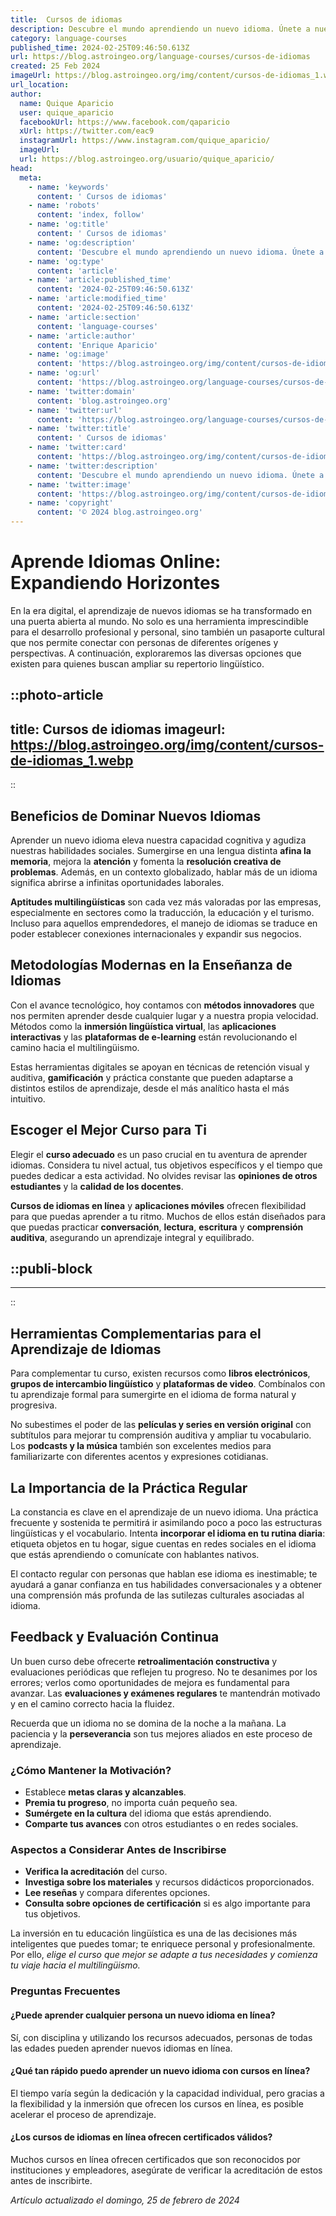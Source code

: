 ```yaml
---
title:  Cursos de idiomas
description: Descubre el mundo aprendiendo un nuevo idioma. Únete a nuestros cursos y amplía tus horizontes. Aprende con métodos efectivos y divertidos.
category: language-courses
published_time: 2024-02-25T09:46:50.613Z
url: https://blog.astroingeo.org/language-courses/cursos-de-idiomas
created: 25 Feb 2024
imageUrl: https://blog.astroingeo.org/img/content/cursos-de-idiomas_1.webp
url_location:
author:
  name: Quique Aparicio
  user: quique_aparicio
  facebookUrl: https://www.facebook.com/qaparicio
  xUrl: https://twitter.com/eac9
  instagramUrl: https://www.instagram.com/quique_aparicio/
  imageUrl: 
  url: https://blog.astroingeo.org/usuario/quique_aparicio/
head:
  meta:
    - name: 'keywords'
      content: ' Cursos de idiomas'
    - name: 'robots'
      content: 'index, follow'
    - name: 'og:title'
      content: ' Cursos de idiomas'
    - name: 'og:description'
      content: 'Descubre el mundo aprendiendo un nuevo idioma. Únete a nuestros cursos y amplía tus horizontes. Aprende con métodos efectivos y divertidos.'
    - name: 'og:type'
      content: 'article'
    - name: 'article:published_time'
      content: '2024-02-25T09:46:50.613Z'
    - name: 'article:modified_time'
      content: '2024-02-25T09:46:50.613Z'
    - name: 'article:section'
      content: 'language-courses'
    - name: 'article:author'
      content: 'Enrique Aparicio'
    - name: 'og:image'
      content: 'https://blog.astroingeo.org/img/content/cursos-de-idiomas_1.webp'
    - name: 'og:url'
      content: 'https://blog.astroingeo.org/language-courses/cursos-de-idiomas'
    - name: 'twitter:domain'
      content: 'blog.astroingeo.org'
    - name: 'twitter:url'
      content: 'https://blog.astroingeo.org/language-courses/cursos-de-idiomas'
    - name: 'twitter:title'
      content: ' Cursos de idiomas'
    - name: 'twitter:card'
      content: 'https://blog.astroingeo.org/img/content/cursos-de-idiomas_1.webp'
    - name: 'twitter:description'
      content: 'Descubre el mundo aprendiendo un nuevo idioma. Únete a nuestros cursos y amplía tus horizontes. Aprende con métodos efectivos y divertidos.'
    - name: 'twitter:image'
      content: 'https://blog.astroingeo.org/img/content/cursos-de-idiomas_1.webp'
    - name: 'copyright'
      content: '© 2024 blog.astroingeo.org'
---
```

# Aprende Idiomas Online: Expandiendo Horizontes

En la era digital, el aprendizaje de nuevos idiomas se ha transformado en una puerta abierta al mundo. No solo es una herramienta imprescindible para el desarrollo profesional y personal, sino también un pasaporte cultural que nos permite conectar con personas de diferentes orígenes y perspectivas. A continuación, exploraremos las diversas opciones que existen para quienes buscan ampliar su repertorio lingüístico.


::photo-article
---
title:  Cursos de idiomas
imageurl: https://blog.astroingeo.org/img/content/cursos-de-idiomas_1.webp
---
::


## Beneficios de Dominar Nuevos Idiomas

Aprender un nuevo idioma eleva nuestra capacidad cognitiva y agudiza nuestras habilidades sociales. Sumergirse en una lengua distinta **afina la memoria**, mejora la **atención** y fomenta la **resolución creativa de problemas**. Además, en un contexto globalizado, hablar más de un idioma significa abrirse a infinitas oportunidades laborales.

**Aptitudes multilingüísticas** son cada vez más valoradas por las empresas, especialmente en sectores como la traducción, la educación y el turismo. Incluso para aquellos emprendedores, el manejo de idiomas se traduce en poder establecer conexiones internacionales y expandir sus negocios.

## Metodologías Modernas en la Enseñanza de Idiomas

Con el avance tecnológico, hoy contamos con **métodos innovadores** que nos permiten aprender desde cualquier lugar y a nuestra propia velocidad. Métodos como la **inmersión lingüística virtual**, las **aplicaciones interactivas** y las **plataformas de e-learning** están revolucionando el camino hacia el multilingüismo.

Estas herramientas digitales se apoyan en técnicas de retención visual y auditiva, **gamificación** y práctica constante que pueden adaptarse a distintos estilos de aprendizaje, desde el más analítico hasta el más intuitivo.

## Escoger el Mejor Curso para Ti

Elegir el **curso adecuado** es un paso crucial en tu aventura de aprender idiomas. Considera tu nivel actual, tus objetivos específicos y el tiempo que puedes dedicar a esta actividad. No olvides revisar las **opiniones de otros estudiantes** y la **calidad de los docentes**.

**Cursos de idiomas en línea** y **aplicaciones móviles** ofrecen flexibilidad para que puedas aprender a tu ritmo. Muchos de ellos están diseñados para que puedas practicar **conversación**, **lectura**, **escritura** y **comprensión auditiva**, asegurando un aprendizaje integral y equilibrado.


  ::publi-block
  ---
  ---
  ::
  
  
## Herramientas Complementarias para el Aprendizaje de Idiomas

Para complementar tu curso, existen recursos como **libros electrónicos**, **grupos de intercambio lingüístico** y **plataformas de video**. Combínalos con tu aprendizaje formal para sumergirte en el idioma de forma natural y progresiva.

No subestimes el poder de las **películas y series en versión original** con subtítulos para mejorar tu comprensión auditiva y ampliar tu vocabulario. Los **podcasts y la música** también son excelentes medios para familiarizarte con diferentes acentos y expresiones cotidianas.

## La Importancia de la Práctica Regular

La constancia es clave en el aprendizaje de un nuevo idioma. Una práctica frecuente y sostenida te permitirá ir asimilando poco a poco las estructuras lingüísticas y el vocabulario. Intenta **incorporar el idioma en tu rutina diaria**: etiqueta objetos en tu hogar, sigue cuentas en redes sociales en el idioma que estás aprendiendo o comunícate con hablantes nativos.

El contacto regular con personas que hablan ese idioma es inestimable; te ayudará a ganar confianza en tus habilidades conversacionales y a obtener una comprensión más profunda de las sutilezas culturales asociadas al idioma.

## Feedback y Evaluación Continua

Un buen curso debe ofrecerte **retroalimentación constructiva** y evaluaciones periódicas que reflejen tu progreso. No te desanimes por los errores; verlos como oportunidades de mejora es fundamental para avanzar. Las **evaluaciones y exámenes regulares** te mantendrán motivado y en el camino correcto hacia la fluidez.

Recuerda que un idioma no se domina de la noche a la mañana. La paciencia y la **perseverancia** son tus mejores aliados en este proceso de aprendizaje.

### ¿Cómo Mantener la Motivación?

- Establece **metas claras y alcanzables**.
- **Premia tu progreso**, no importa cuán pequeño sea.
- **Sumérgete en la cultura** del idioma que estás aprendiendo.
- **Comparte tus avances** con otros estudiantes o en redes sociales.

### Aspectos a Considerar Antes de Inscribirse

- **Verifica la acreditación** del curso.
- **Investiga sobre los materiales** y recursos didácticos proporcionados.
- **Lee reseñas** y compara diferentes opciones.
- **Consulta sobre opciones de certificación** si es algo importante para tus objetivos.

La inversión en tu educación lingüística es una de las decisiones más inteligentes que puedes tomar; te enriquece personal y profesionalmente. Por ello, *elige el curso que mejor se adapte a tus necesidades y comienza tu viaje hacia el multilingüismo.*

### Preguntas Frecuentes

#### ¿Puede aprender cualquier persona un nuevo idioma en línea?

Sí, con disciplina y utilizando los recursos adecuados, personas de todas las edades pueden aprender nuevos idiomas en línea.

#### ¿Qué tan rápido puedo aprender un nuevo idioma con cursos en línea?

El tiempo varía según la dedicación y la capacidad individual, pero gracias a la flexibilidad y la inmersión que ofrecen los cursos en línea, es posible acelerar el proceso de aprendizaje.

#### ¿Los cursos de idiomas en línea ofrecen certificados válidos?

Muchos cursos en línea ofrecen certificados que son reconocidos por instituciones y empleadores, asegúrate de verificar la acreditación de estos antes de inscribirte.

_Artículo actualizado el domingo, 25 de febrero de 2024_